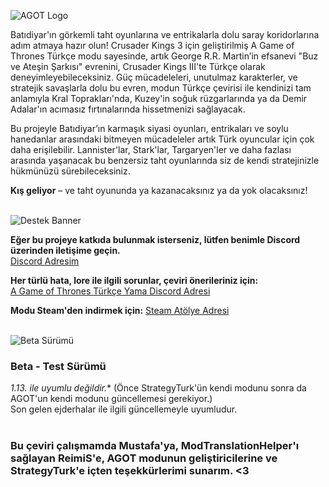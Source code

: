 ![AGOT Logo](https://i.imgur.com/wiysg2W.png)

Batıdiyar'ın görkemli taht oyunlarına ve entrikalarla dolu saray koridorlarına adım atmaya hazır olun! Crusader Kings 3 için geliştirilmiş A Game of Thrones Türkçe modu sayesinde, artık George R.R. Martin’in efsanevi "Buz ve Ateşin Şarkısı" evrenini, Crusader Kings III'te Türkçe olarak deneyimleyebileceksiniz. Güç mücadeleleri, unutulmaz karakterler, ve stratejik savaşlarla dolu bu evren, modun Türkçe çevirisi ile kendinizi tam anlamıyla Kral Toprakları'nda, Kuzey'in soğuk rüzgarlarında ya da Demir Adalar'ın acımasız fırtınalarında hissetmenizi sağlayacak.

Bu projeyle Batıdiyar’ın karmaşık siyasi oyunları, entrikaları ve soylu hanedanlar arasındaki bitmeyen mücadeleler artık Türk oyuncular için çok daha erişilebilir. Lannister'lar, Stark'lar, Targaryen'ler ve daha fazlası arasında yaşanacak bu benzersiz taht oyunlarında siz de kendi stratejinizle hükmünüzü sürebileceksiniz.

**Kış geliyor** – ve taht oyununda ya kazanacaksınız ya da yok olacaksınız! <br><br>


![Destek Banner](https://i.imgur.com/RCVeg6U.png)

**Eğer bu projeye katkıda bulunmak isterseniz, lütfen benimle Discord üzerinden iletişime geçin.**  
[Discord Adresim](https://discordapp.com/users/898443908042883082)

**Her türlü hata, lore ile ilgili sorunlar, çeviri önerileriniz için:**  
[A Game of Thrones Türkçe Yama Discord Adresi](https://discord.gg/xAXC9U7t)

**Modu Steam'den indirmek için:**
[Steam Atölye Adresi](https://steamcommunity.com/sharedfiles/filedetails/?id=3302953201) <br><br>

![Beta Sürümü](https://i.imgur.com/1qyq2mY.png)

### Beta - Test Sürümü
**1.13.* ile uyumlu değildir.** (Önce StrategyTurk'ün kendi modunu sonra da AGOT'un kendi modunu güncellemesi gerekiyor.)  
Son gelen ejderhalar ile ilgili güncellemeyle uyumludur. <br><br>


### Bu çeviri çalışmamda Mustafa'ya, ModTranslationHelper'ı sağlayan ReimiS'e, AGOT modunun geliştiricilerine ve StrategyTurk'e içten teşekkürlerimi sunarım. <3
